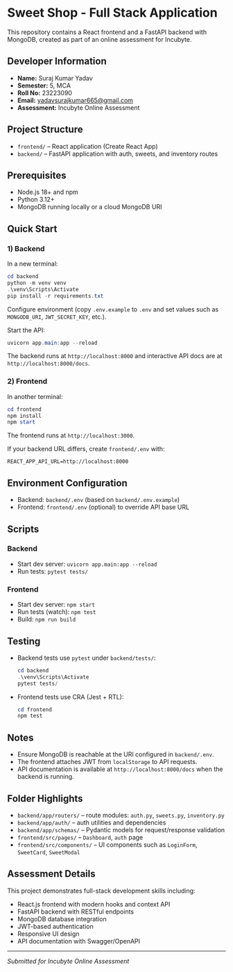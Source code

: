 # Sweet Shop - Full Stack Application

This repository contains a React frontend and a FastAPI backend with MongoDB, created as part of an online assessment for Incubyte.

## Developer Information
- **Name:** Suraj Kumar Yadav
- **Semester:** 5, MCA
- **Roll No:** 23223090
- **Email:** yadavsurajkumar665@gmail.com
- **Assessment:** Incubyte Online Assessment

## Project Structure
- `frontend/` – React application (Create React App)
- `backend/` – FastAPI application with auth, sweets, and inventory routes

## Prerequisites
- Node.js 18+ and npm
- Python 3.12+
- MongoDB running locally or a cloud MongoDB URI

## Quick Start

### 1) Backend
In a new terminal:
```powershell
cd backend
python -m venv venv
.\venv\Scripts\Activate
pip install -r requirements.txt
```

Configure environment (copy `.env.example` to `.env` and set values such as `MONGODB_URI`, `JWT_SECRET_KEY`, etc.).

Start the API:
```powershell
uvicorn app.main:app --reload
```
The backend runs at `http://localhost:8000` and interactive API docs are at `http://localhost:8000/docs`.

### 2) Frontend
In another terminal:
```powershell
cd frontend
npm install
npm start
```
The frontend runs at `http://localhost:3000`.

If your backend URL differs, create `frontend/.env` with:
```env
REACT_APP_API_URL=http://localhost:8000
```

## Environment Configuration
- Backend: `backend/.env` (based on `backend/.env.example`)
- Frontend: `frontend/.env` (optional) to override API base URL

## Scripts

### Backend
- Start dev server: `uvicorn app.main:app --reload`
- Run tests: `pytest tests/`

### Frontend
- Start dev server: `npm start`
- Run tests (watch): `npm test`
- Build: `npm run build`

## Testing
- Backend tests use `pytest` under `backend/tests/`:
  ```powershell
  cd backend
  .\venv\Scripts\Activate
  pytest tests/
  ```
- Frontend tests use CRA (Jest + RTL):
  ```powershell
  cd frontend
  npm test
  ```

## Notes
- Ensure MongoDB is reachable at the URI configured in `backend/.env`.
- The frontend attaches JWT from `localStorage` to API requests.
- API documentation is available at `http://localhost:8000/docs` when the backend is running.

## Folder Highlights
- `backend/app/routers/` – route modules: `auth.py`, `sweets.py`, `inventory.py`
- `backend/app/auth/` – auth utilities and dependencies
- `backend/app/schemas/` – Pydantic models for request/response validation
- `frontend/src/pages/` – `Dashboard`, `auth` page
- `frontend/src/components/` – UI components such as `LoginForm`, `SweetCard`, `SweetModal`

## Assessment Details
This project demonstrates full-stack development skills including:
- React.js frontend with modern hooks and context API
- FastAPI backend with RESTful endpoints
- MongoDB database integration
- JWT-based authentication
- Responsive UI design
- API documentation with Swagger/OpenAPI

---
*Submitted for Incubyte Online Assessment*